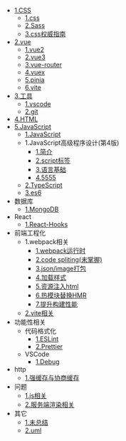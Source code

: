 - [1.CSS](01-css/01-css.md)
  - [1.css](01-css/01-css.md)
  - [2.Sass](01-css/02-sass.md)
  - [3.css权威指南](01-css/03-css权威指南.md)
- [2.vue](02-vue/01-vue2.md)
  - [1.vue2](02-vue/01-vue2.md)
  - [2.vue3](02-vue/02-vue3.md)
  - [3.vue-router](02-vue/03-vue-router.md)
  - [4.vuex](02-vue/04-vuex.md)
  - [5.pinia](02-vue/pinia.md)
  - [6.vite](02-vue/vite.md)
- [3.工具](03-utils/01-vscode.md)
  - [1.vscode](03-utils/01-vscode.md)
  - [2.git](03-utils/02-git.md)
- [4.HTML](04-html/01-html.md)
- [5.JavaScript](05-javascript/01-javascript.md)
  - [1.JavaScript](05-javascript/01-javascript.md)
  - 1.JavaScript高级程序设计(第4版)
    - [1.简介](javascript/javascriptBook/readme.md)
    - [2.script标签](javascript/javascriptBook/script.md)
    - [3.语言基础](javascript/javascriptBook/language.md)
    - [4.5555](javascript/javascriptBook/4.md)
  - [2.TypeScript](javascript/typescript/readme.md)
  - [3.es6](javascript/es6/es6.md)
- 数据库
  - [1.MongoDB](database/mongodb.md)
- React
  - [1.React-Hooks](react/react-hooks.md)
- 前端工程化
  - 1.webpack相关
    - [1.webpack运行时](engineering/webpack/runtime)
    - [2.code spliting(未掌握)](engineering/webpack/codeSpliting)
    - [3.json/image打包](engineering/webpack/json&image)
    - [4.加载样式](engineering/webpack/css)
    - [5.资源注入html](engineering/webpack/html)
    - [6.热模块替换HMR](engineering/webpack/HMR)
    - [7.提升构建性能](engineering/webpack/speed)
  - [2.vite相关](engineering/vite.md)
- 功能性相关
  - 代码格式化
    - [1.ESLint](features/format/eslint.md)
    - [2.Prettier](features/format/prettier.md)
  - VSCode
    - [1.Debug](features/vscode/debug.md)
- http
  - [1.强缓存与协商缓存](http/cache.md)
- 问题
  - [1.js相关](question/js.md)
  - [2.服务端渲染相关](question/server.md)
- 其它
  - [1.未总结](other/readme.md)
  - [2.uml](other/uml.md)
